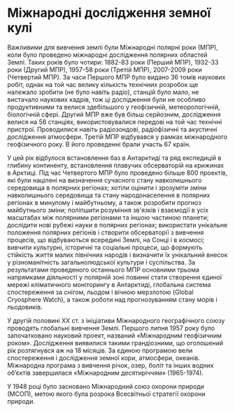 # Міжнародні дослідження земної кулі

Важливими для вивчення землі були Міжнародні полярні роки (МПР), коли було проведено міжнародні дослідження полярних областей Землі. Таких років було чотири: 1882-83 роки (Перший МПР), 1932-33 роки (Другий МПР), 1957-58 роки (Третій МПР), 2007-2009 роки (Четвертий МПР). За часи Першого МПР було видано 36 томів наукових робіт, однак на той час велику кількість технічних розробок ще належало зробити (не було навіть радіо), станцій було мало, не вистачало наукових кадрів, тож ці дослідження були не особливо продуктивними та велися здебільшого у геофізичній, метеорологічній, біологічній сфері. Другий МПР вже був більш серйозним, дослідження велися на 58 станціях, використовувалися передові на той час технічні пристрої. Проводилися навіть радіозондові, радіофізичні та акустичні дослідження атмосфери. Третій МПР відбувався у рамках міжнародного геофізичного року. В його проведенні брали участь 67 країн.

У цей рік відбулося встановлення баз в Антарктиді та ряд експедицій в глибину континенту, встановлення плавучих обсерваторій на крижинах в Арктиці. Під час Четвертого МПР було проведено більше 800 проектів, які були націлені на визначення сучасного стану навколишнього середовища в полярних регіонах; хотіли оцінити і зрозуміти зміни навколишнього середовища та стану народонаселення в полярних регіонах в минулому і майбутньому, а також розробити прогноз майбутнього зміни; поліпшити розуміння зв'язків і взаємодії в усіх масштабах між полярними регіонами та іншою частиною планети; дослідити нові рубежі науки в полярних регіонах; використати унікальне положення полярних регіонів і створити обсерваторії з вивчення процесів, що відбуваються всередині Землі, на Сонці і в космосі; вивчити культурні, історичні та соціальні процеси, що формують стійкість життя малих північних народів і визначити їх унікальний внесок у різноманітність загальнолюдської культури і суспільства. За результатами проведеного останнього МПР основними трьома напрямками діяльності у полярній зоні повинні стати створення єдиної мережі кліматичного моніторингу в Антарктиді, глобальна система спостереження за снігом, льодом і вічною мерзлотою (Global Cryosphere Watch), а також роботи над прогнозуванням стану морів і льодовиків.

У другій половині XX ст. з ініціативи Міжнародного географічного союзу проводять глобальні вивчення Землі. Першого липня 1957 року було  започатковано науковий проект, названий <span class="p1">«Міжнародним геофізичним роком»</span>. Дослідження виявилися такими грандіозними, що оголошений рік розтягнувся аж на 18 місяців. За єдиною програмою вели спостереження і дослідження земної кори, атмосфери, океанів. Міжнародна програма з вивчення річок, озер, боліт та інших водних об’єктів завершилася <span class="p1">«Міжнародним десятиріччям» (1965-1974)</span>. 

У 1948 році було засновано <span class="p1">Міжнародний союз охорони природи</span> (МСОП), метою якого була розрока Всесвітньої стратегії охорони природи. 
